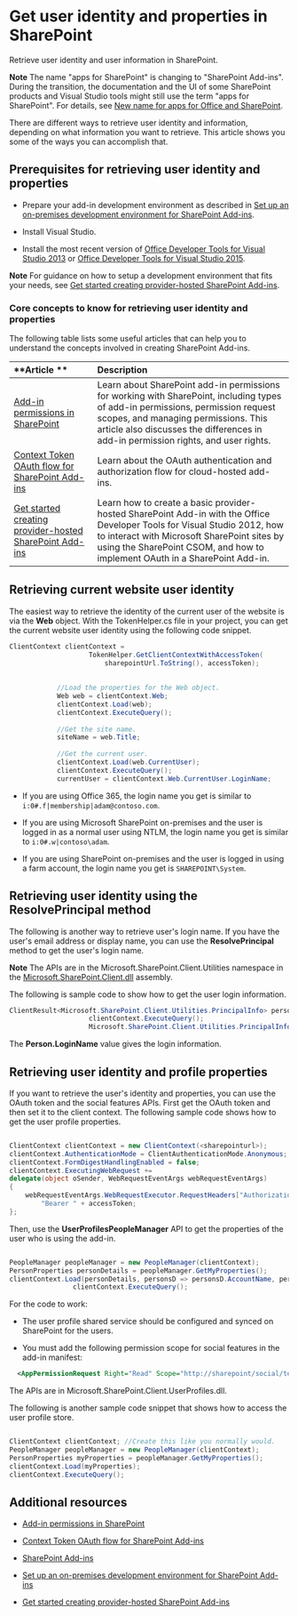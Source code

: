 # Get user identity and properties in SharePoint
Retrieve user identity and user information in SharePoint.
 

 **Note**  The name "apps for SharePoint" is changing to "SharePoint Add-ins". During the transition, the documentation and the UI of some SharePoint products and Visual Studio tools might still use the term "apps for SharePoint". For details, see  [New name for apps for Office and SharePoint](new-name-for-apps-for-sharepoint.md#bk_newname).
 

There are different ways to retrieve user identity and information, depending on what information you want to retrieve. This article shows you some of the ways you can accomplish that.
 

## Prerequisites for retrieving user identity and properties
<a name="Prereq"> </a>


- Prepare your add-in development environment as described in  [Set up an on-premises development environment for SharePoint Add-ins](set-up-an-on-premises-development-environment-for-sharepoint-add-ins.md).
    
 
- Install Visual Studio.
    
 
- Install the most recent version of  [Office Developer Tools for Visual Studio 2013](http://aka.ms/OfficeDevToolsForVS2013) or [Office Developer Tools for Visual Studio 2015](http://aka.ms/OfficeDevToolsForVS2015).
    
 

 **Note**  For guidance on how to setup a development environment that fits your needs, see  [Get started creating provider-hosted SharePoint Add-ins](get-started-creating-provider-hosted-sharepoint-add-ins.md).
 


### Core concepts to know for retrieving user identity and properties

The following table lists some useful articles that can help you to understand the concepts involved in creating SharePoint Add-ins.
 

 


|**Article **|**Description**|
|:-----|:-----|
| [Add-in permissions in SharePoint](add-in-permissions-in-sharepoint-2013.md)|Learn about SharePoint add-in permissions for working with SharePoint, including types of add-in permissions, permission request scopes, and managing permissions. This article also discusses the differences in add-in permission rights, and user rights.|
| [Context Token OAuth flow for SharePoint Add-ins](context-token-oauth-flow-for-sharepoint-add-ins.md)|Learn about the OAuth authentication and authorization flow for cloud-hosted add-ins.|
| [Get started creating provider-hosted SharePoint Add-ins](get-started-creating-provider-hosted-sharepoint-add-ins.md)|Learn how to create a basic provider-hosted SharePoint Add-in with the Office Developer Tools for Visual Studio 2012, how to interact with Microsoft SharePoint sites by using the SharePoint CSOM, and how to implement OAuth in a SharePoint Add-in.|

## Retrieving current website user identity
<a name="WebsiteUserID"> </a>

The easiest way to retrieve the identity of the current user of the website is via the  **Web** object. With the TokenHelper.cs file in your project, you can get the current website user identity using the following code snippet.
 

 

```C#
ClientContext clientContext =
                    TokenHelper.GetClientContextWithAccessToken(
                        sharepointUrl.ToString(), accessToken);
 
 
            //Load the properties for the Web object.
            Web web = clientContext.Web;
            clientContext.Load(web);
            clientContext.ExecuteQuery();
 
            //Get the site name.
            siteName = web.Title;
 
            //Get the current user.
            clientContext.Load(web.CurrentUser);
            clientContext.ExecuteQuery();
            currentUser = clientContext.Web.CurrentUser.LoginName;

```


- If you are using Office 365, the login name you get is similar to  `i:0#.f|membership|adam@contoso.com`.
    
 
- If you are using Microsoft SharePoint on-premises and the user is logged in as a normal user using NTLM, the login name you get is similar to  `i:0#.w|contoso\adam`.
    
 
- If you are using SharePoint on-premises and the user is logged in using a farm account, the login name you get is  `SHAREPOINT\System`.
    
 

## Retrieving user identity using the ResolvePrincipal method
<a name="ResolvePrincipal"> </a>

The following is another way to retrieve user's login name. If you have the user's email address or display name, you can use the  **ResolvePrincipal** method to get the user's login name.
 

 

 **Note**  The APIs are in the Microsoft.SharePoint.Client.Utilities namespace in the  [Microsoft.SharePoint.Client.dll](http://msdn.microsoft.com/en-us/library/microsoft.sharepoint.client.utilities.utility.resolveprincipal.aspx) assembly.
 

The following is sample code to show how to get the user login information.
 

 



```C#
ClientResult<Microsoft.SharePoint.Client.Utilities.PrincipalInfo> persons = Microsoft.SharePoint.Client.Utilities.Utility.ResolvePrincipal(clientContext, clientContext.Web, <email>, Microsoft.SharePoint.Client.Utilities.PrincipalType.User, Microsoft.SharePoint.Client.Utilities.PrincipalSource.All, null, true);
                    clientContext.ExecuteQuery();
                    Microsoft.SharePoint.Client.Utilities.PrincipalInfo person = persons.Value;

```

The  **Person.LoginName** value gives the login information.
 

 

## Retrieving user identity and profile properties
<a name="Profile"> </a>

If you want to retrieve the user's identity and properties, you can use the OAuth token and the social features APIs. First get the OAuth token and then set it to the client context. The following sample code shows how to get the user profile properties.
 

 

```C#

ClientContext clientContext = new ClientContext(<sharepointurl>);
clientContext.AuthenticationMode = ClientAuthenticationMode.Anonymous;
clientContext.FormDigestHandlingEnabled = false;
clientContext.ExecutingWebRequest +=
delegate(object oSender, WebRequestEventArgs webRequestEventArgs)
{                      
    webRequestEventArgs.WebRequestExecutor.RequestHeaders["Authorization"] =
        "Bearer " + accessToken;
};

```

Then, use the  **UserProfilesPeopleManager** API to get the properties of the user who is using the add-in.
 

 



```C#

PeopleManager peopleManager = new PeopleManager(clientContext);
PersonProperties personDetails = peopleManager.GetMyProperties();
clientContext.Load(personDetails, personsD => personsD.AccountName, personsD => personsD.Email,  personsD => personsD.DisplayName);
                clientContext.ExecuteQuery();

```

For the code to work:
 

 

- The user profile shared service should be configured and synced on SharePoint for the users.
    
 
- You must add the following permission scope for social features in the add-in manifest:
    
```XML
  <AppPermissionRequest Right="Read" Scope="http://sharepoint/social/tenant" />

```

The APIs are in Microsoft.SharePoint.Client.UserProfiles.dll.
 

 
The following is another sample code snippet that shows how to access the user profile store.
 

 



```C#

ClientContext clientContext; //Create this like you normally would.               
PeopleManager peopleManager = new PeopleManager(clientContext);
PersonProperties myProperties = peopleManager.GetMyProperties();
clientContext.Load(myProperties);
clientContext.ExecuteQuery();

```


## Additional resources
<a name="AdditionalResources"> </a>


-  [Add-in permissions in SharePoint](add-in-permissions-in-sharepoint-2013.md)
    
 
-  [Context Token OAuth flow for SharePoint Add-ins](context-token-oauth-flow-for-sharepoint-add-ins.md)
    
 
-  [SharePoint Add-ins](sharepoint-add-ins.md)
    
 
-  [Set up an on-premises development environment for SharePoint Add-ins](set-up-an-on-premises-development-environment-for-sharepoint-add-ins.md)
    
 
-  [Get started creating provider-hosted SharePoint Add-ins](get-started-creating-provider-hosted-sharepoint-add-ins.md)
    
 

